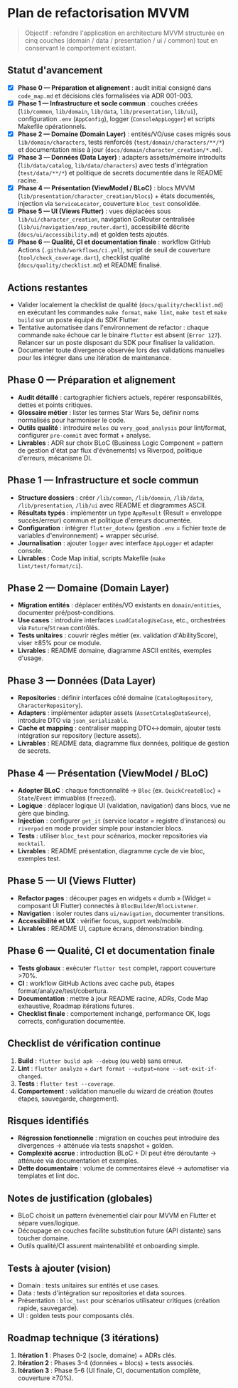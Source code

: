 <!--
Fichier : docs/refactor/mvvm_plan.md
Rôle : Décrire le plan de refactorisation MVVM par phases.
Dépendances : Synthèse basée sur l'audit initial du projet.
Exemple d'usage : S'appuyer sur ce plan pour prioriser et suivre les travaux de refonte.
-->

# Plan de refactorisation MVVM

> Objectif : refondre l'application en architecture MVVM structurée en cinq couches (domain / data / presentation / ui / common) tout en conservant le comportement existant.

## Statut d'avancement

- [x] **Phase 0 — Préparation et alignement** : audit initial consigné dans `code_map.md` et décisions clés formalisées via ADR 001-003.
- [x] **Phase 1 — Infrastructure et socle commun** : couches créées (`lib/common`, `lib/domain`, `lib/data`, `lib/presentation`, `lib/ui`), configuration `.env` (`AppConfig`), logger (`ConsoleAppLogger`) et scripts Makefile opérationnels.
- [x] **Phase 2 — Domaine (Domain Layer)** : entités/VO/use cases migrés sous `lib/domain/characters`, tests renforcés (`test/domain/characters/**/*`) et documentation mise à jour (`docs/domain/character_creation/*.md`).
- [x] **Phase 3 — Données (Data Layer)** : adapters assets/mémoire introduits (`lib/data/catalog`, `lib/data/characters`) avec tests d'intégration (`test/data/**/*`) et politique de secrets documentée dans le README racine.
- [x] **Phase 4 — Présentation (ViewModel / BLoC)** : blocs MVVM (`lib/presentation/character_creation/blocs`) + états documentés, injection via `ServiceLocator`, couverture `bloc_test` consolidée.
- [x] **Phase 5 — UI (Views Flutter)** : vues déplacées sous `lib/ui/character_creation`, navigation GoRouter centralisée (`lib/ui/navigation/app_router.dart`), accessibilité décrite (`docs/ui/accessibility.md`) et golden tests ajoutés.
- [x] **Phase 6 — Qualité, CI et documentation finale** : workflow GitHub Actions (`.github/workflows/ci.yml`), script de seuil de couverture (`tool/check_coverage.dart`), checklist qualité (`docs/quality/checklist.md`) et README finalisé.

## Actions restantes

- Valider localement la checklist de qualité (`docs/quality/checklist.md`) en exécutant les commandes `make format`, `make lint`, `make test` et `make build` sur un poste équipé du SDK Flutter.
- Tentative automatisée dans l'environnement de refactor : chaque commande `make` échoue car le binaire `flutter` est absent (`Error 127`). Relancer sur un poste disposant du SDK pour finaliser la validation.
- Documenter toute divergence observée lors des validations manuelles pour les intégrer dans une itération de maintenance.


## Phase 0 — Préparation et alignement
- **Audit détaillé** : cartographier fichiers actuels, repérer responsabilités, dettes et points critiques.
- **Glossaire métier** : lister les termes Star Wars 5e, définir noms normalisés pour harmoniser le code.
- **Outils qualité** : introduire `melos` ou `very_good_analysis` pour lint/format, configurer `pre-commit` avec format + analyse.
- **Livrables** : ADR sur choix BLoC (Business Logic Component = pattern de gestion d'état par flux d'événements) vs Riverpod, politique d'erreurs, mécanisme DI.

## Phase 1 — Infrastructure et socle commun
- **Structure dossiers** : créer `/lib/common`, `/lib/domain`, `/lib/data`, `/lib/presentation`, `/lib/ui` avec README et diagrammes ASCII.
- **Résultats typés** : implémenter un type `AppResult` (Result = enveloppe succès/erreur) commun et politique d'erreurs documentée.
- **Configuration** : intégrer `flutter_dotenv` (gestion `.env` = fichier texte de variables d'environnement) + wrapper sécurisé.
- **Journalisation** : ajouter `logger` avec interface `AppLogger` et adapter console.
- **Livrables** : Code Map initial, scripts Makefile (`make lint/test/format/ci`).

## Phase 2 — Domaine (Domain Layer)
- **Migration entités** : déplacer entités/VO existants en `domain/entities`, documenter pré/post-conditions.
- **Use cases** : introduire interfaces `LoadCatalogUseCase`, etc., orchestrées via `Future`/`Stream` contrôlés.
- **Tests unitaires** : couvrir règles métier (ex. validation d'AbilityScore), viser ≥85% pour ce module.
- **Livrables** : README domaine, diagramme ASCII entités, exemples d'usage.

## Phase 3 — Données (Data Layer)
- **Repositories** : définir interfaces côté domaine (`CatalogRepository`, `CharacterRepository`).
- **Adapters** : implémenter adapter assets (`AssetCatalogDataSource`), introduire DTO via `json_serializable`.
- **Cache et mapping** : centraliser mapping DTO↔domain, ajouter tests intégration sur repository (lecture assets).
- **Livrables** : README data, diagramme flux données, politique de gestion de secrets.

## Phase 4 — Présentation (ViewModel / BLoC)
- **Adopter BLoC** : chaque fonctionnalité → `Bloc` (ex. `QuickCreateBloc`) + `State`/`Event` immuables (`freezed`).
- **Logique** : déplacer logique UI (validation, navigation) dans blocs, vue ne gère que binding.
- **Injection** : configurer `get_it` (service locator = registre d'instances) ou `riverpod` en mode provider simple pour instancier blocs.
- **Tests** : utiliser `bloc_test` pour scénarios, mocker repositories via `mocktail`.
- **Livrables** : README présentation, diagramme cycle de vie bloc, exemples test.

## Phase 5 — UI (Views Flutter)
- **Refactor pages** : découper pages en widgets « dumb » (Widget = composant UI Flutter) connectés à `BlocBuilder`/`BlocListener`.
- **Navigation** : isoler routes dans `ui/navigation`, documenter transitions.
- **Accessibilité et UX** : vérifier focus, support web/mobile.
- **Livrables** : README UI, capture écrans, démonstration binding.

## Phase 6 — Qualité, CI et documentation finale
- **Tests globaux** : exécuter `flutter test` complet, rapport couverture >70%.
- **CI** : workflow GitHub Actions avec cache pub, étapes format/analyze/test/cobertura.
- **Documentation** : mettre à jour README racine, ADRs, Code Map exhaustive, Roadmap itérations futures.
- **Checklist finale** : comportement inchangé, performance OK, logs corrects, configuration documentée.

## Checklist de vérification continue
1. **Build** : `flutter build apk --debug` (ou web) sans erreur.
2. **Lint** : `flutter analyze` + `dart format --output=none --set-exit-if-changed`.
3. **Tests** : `flutter test --coverage`.
4. **Comportement** : validation manuelle du wizard de création (toutes étapes, sauvegarde, chargement).

## Risques identifiés
- **Régression fonctionnelle** : migration en couches peut introduire des divergences → atténuée via tests snapshot + golden.
- **Complexité accrue** : introduction BLoC + DI peut être déroutante → atténuée via documentation et exemples.
- **Dette documentaire** : volume de commentaires élevé → automatiser via templates et lint doc.

## Notes de justification (globales)
- BLoC choisit un pattern évènementiel clair pour MVVM en Flutter et sépare vues/logique.
- Découpage en couches facilite substitution future (API distante) sans toucher domaine.
- Outils qualité/CI assurent maintenabilité et onboarding simple.

## Tests à ajouter (vision)
- Domain : tests unitaires sur entités et use cases.
- Data : tests d'intégration sur repositories et data sources.
- Présentation : `bloc_test` pour scénarios utilisateur critiques (création rapide, sauvegarde).
- UI : golden tests pour composants clés.

## Roadmap technique (3 itérations)
1. **Itération 1** : Phases 0-2 (socle, domaine) + ADRs clés.
2. **Itération 2** : Phases 3-4 (données + blocs) + tests associés.
3. **Itération 3** : Phase 5-6 (UI finale, CI, documentation complète, couverture ≥70%).

